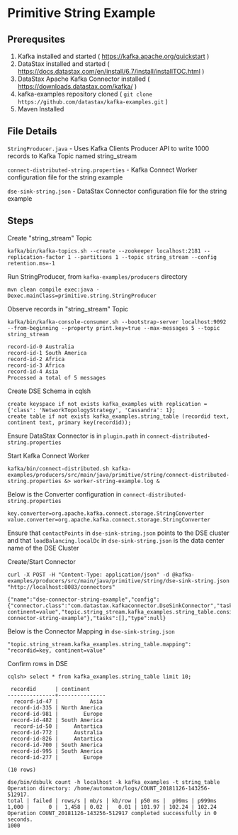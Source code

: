 # Primitive String Example

## Prerequsites
1. Kafka installed and started ( https://kafka.apache.org/quickstart )
2. DataStax installed and started ( https://docs.datastax.com/en/install/6.7/install/installTOC.html )
3. DataStax Apache Kafka Connector installed ( https://downloads.datastax.com/kafka/ )
4. kafka-examples repository cloned ( `git clone https://github.com/datastax/kafka-examples.git` )
5. Maven Installed

## File Details
`StringProducer.java` - Uses Kafka Clients Producer API to write 1000 records to Kafka Topic named string_stream

`connect-distributed-string.properties` - Kafka Connect Worker configuration file for the string example

`dse-sink-string.json` - DataStax Connector configuration file for the string example

## Steps
Create "string_stream" Topic
```
kafka/bin/kafka-topics.sh --create --zookeeper localhost:2181 --replication-factor 1 --partitions 1 --topic string_stream --config retention.ms=-1
```

Run StringProducer, from `kafka-examples/producers` directory
```
mvn clean compile exec:java -Dexec.mainClass=primitive.string.StringProducer
```

Observe records in "string_stream" Topic
```
kafka/bin/kafka-console-consumer.sh --bootstrap-server localhost:9092 --from-beginning --property print.key=true --max-messages 5 --topic string_stream
```
```
record-id-0	Australia
record-id-1	South America
record-id-2	Africa
record-id-3	Africa
record-id-4	Asia
Processed a total of 5 messages
```

Create DSE Schema in cqlsh
```
create keyspace if not exists kafka_examples with replication = {'class': 'NetworkTopologyStrategy', 'Cassandra': 1};
create table if not exists kafka_examples.string_table (recordid text, continent text, primary key(recordid));
```

Ensure DataStax Connector is in `plugin.path` in `connect-distributed-string.properties`

Start Kafka Connect Worker
```
kafka/bin/connect-distributed.sh kafka-examples/producers/src/main/java/primitive/string/connect-distributed-string.properties &> worker-string-example.log &
```

Below is the Converter configuration in `connect-distributed-string.properties`
```
key.converter=org.apache.kafka.connect.storage.StringConverter
value.converter=org.apache.kafka.connect.storage.StringConverter
```

Ensure that `contactPoints` in `dse-sink-string.json` points to the DSE cluster and that `loadBalancing.localDc` in `dse-sink-string.json` is the data center name of the DSE Cluster


Create/Start Connector
```
curl -X POST -H "Content-Type: application/json" -d @kafka-examples/producers/src/main/java/primitive/string/dse-sink-string.json "http://localhost:8083/connectors"
```
```
{"name":"dse-connector-string-example","config":{"connector.class":"com.datastax.kafkaconnector.DseSinkConnector","tasks.max":"1","topics":"string_stream","contactPoints":"127.0.0.1","loadBalancing.localDc":"Cassandra","topic.string_stream.kafka_examples.string_table.mapping":"recordid=key, continent=value","topic.string_stream.kafka_examples.string_table.consistencyLevel":"LOCAL_QUORUM","name":"dse-connector-string-example"},"tasks":[],"type":null}
```

Below is the Connector Mapping in `dse-sink-string.json`
```
"topic.string_stream.kafka_examples.string_table.mapping": "recordid=key, continent=value"
```

Confirm rows in DSE
```
cqlsh> select * from kafka_examples.string_table limit 10;

 recordid      | continent
---------------+---------------
  record-id-47 |          Asia
 record-id-335 | North America
 record-id-981 |        Europe
 record-id-482 | South America
  record-id-50 |     Antartica
 record-id-772 |     Australia
 record-id-826 |     Antartica
 record-id-700 | South America
 record-id-995 | South America
 record-id-277 |        Europe

(10 rows)
```
```
dse/bin/dsbulk count -h localhost -k kafka_examples -t string_table
Operation directory: /home/automaton/logs/COUNT_20181126-143256-512917.
total | failed | rows/s | mb/s | kb/row | p50 ms |  p99ms | p999ms
1,000 |      0 |  1,458 | 0.02 |   0.01 | 101.97 | 102.24 | 102.24
Operation COUNT_20181126-143256-512917 completed successfully in 0 seconds.
1000
```
